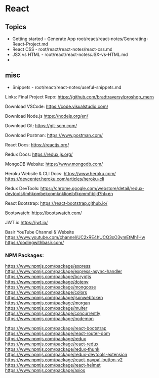 # React

## Topics

- Getting started - Generate App root/react/react-notes/Generating-React-Project.md
- React CSS - root/react/react-notes/react-css.md
- JSX vs HTML - root/react/react-notes/JSX-vs-HTML.md
- 

## misc

- Snippets - root/react/react-notes/useful-snippets.md

Links:
Final Project Repo:
https://github.com/bradtraversy/proshop_mern

Download VSCode:
https://code.visualstudio.com/

Download Node.js
https://nodejs.org/en/

Download Git:
https://git-scm.com/

Download Postman:
https://www.postman.com/

React Docs:
https://reactjs.org/

Redux Docs:
https://redux.js.org/

MongoDB Website:
https://www.mongodb.com/

Heroku Website & CLI Docs:
https://www.heroku.com/
https://devcenter.heroku.com/articles/heroku-cli

Redux DevTools:
https://chrome.google.com/webstore/detail/redux-devtools/lmhkpmbekcpmknklioeibfkpmmfibljd?hl=en

React Bootstrap:
https://react-bootstrap.github.io/

Bootswatch:
https://bootswatch.com/

JWT.io
https://jwt.io/

Basir YouTube Channel & Website
https://www.youtube.com/channel/UC2xRE4hUCQ3xO3ymEtMh1Hw
https://codingwithbasir.com/

### NPM Packages:
https://www.npmjs.com/package/express
https://www.npmjs.com/package/express-async-handler
https://www.npmjs.com/package/bcryptjs
https://www.npmjs.com/package/dotenv
https://www.npmjs.com/package/mongoose
https://www.npmjs.com/package/colors
https://www.npmjs.com/package/jsonwebtoken
https://www.npmjs.com/package/morgan
https://www.npmjs.com/package/multer
https://www.npmjs.com/package/concurrently
https://www.npmjs.com/package/nodemon

https://www.npmjs.com/package/react-bootstrap
https://www.npmjs.com/package/react-router-dom
https://www.npmjs.com/package/redux
https://www.npmjs.com/package/react-redux
https://www.npmjs.com/package/redux-thunk
https://www.npmjs.com/package/redux-devtools-extension
https://www.npmjs.com/package/react-paypal-button-v2
https://www.npmjs.com/package/react-helmet
https://www.npmjs.com/package/axios

